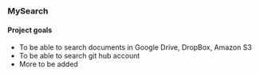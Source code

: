 ### MySearch

#### Project goals
- To be able to search documents in Google Drive, DropBox, Amazon S3 
- To be able to search git hub account
- More to be added
